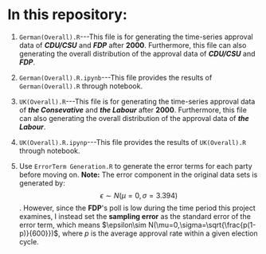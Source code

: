 # In this repository:

1. `German(Overall).R`---This file is for generating the time-series approval data of **_CDU/CSU_** and **_FDP_** after **2000**. Furthermore, this file can also generating the overall distribution of the approval data of **_CDU/CSU_** and **_FDP_**.

2. `German(Overall).R.ipynb`---This file provides the results of `German(Overall).R` through notebook.

3. `UK(Overall).R`---This file is for generating the time-series approval data of **_the Consevative_** and **_the Labour_** after **2000**. Furthermore, this file can also generating the overall distribution of the approval data of **_the Labour_**.

4. `UK(Overall).R.ipynp`---This file provides the results of `UK(Overall).R` through notebook.

5. Use `ErrorTerm Generation.R` to generate the error terms for each party before moving on. **Note:** The error component in the original data sets is generated by: $$\epsilon\sim N(\mu=0,\sigma=3.394)$$. However, since the **FDP**'s poll is low during the time period this project examines, I instead set the **sampling error** as the standard error of the error term, which means $\epsilon\sim N(\mu=0,\sigma=\sqrt{\frac{p(1-p)}{600}})$, where $p$ is the average approval rate within a given election cycle.
